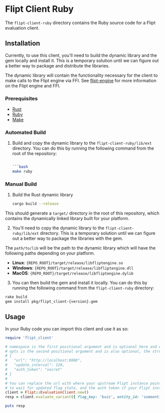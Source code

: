 # Flipt Client Ruby

The `flipt-client-ruby` directory contains the Ruby source code for a Flipt evaluation client.

## Installation

Currently, to use this client, you'll need to build the dynamic library and the gem locally and install it. This is a temporary solution until we can figure out a better way to package and distribute the libraries.

The dynamic library will contain the functionality necessary for the client to make calls to the Flipt engine via FFI. See [flipt-engine](../flipt-engine) for more information on the Flipt engine and FFI.

### Prerequisites

- [Rust](https://www.rust-lang.org/tools/install)
- [Ruby](https://www.ruby-lang.org/en/documentation/installation/)
- [Make](https://www.gnu.org/software/make/)

### Automated Build

1. Build and copy the dynamic library to the `flipt-client-ruby/lib/ext` directory. You can do this by running the following command from the root of the repository:

    ```bash

    ```bash
    make ruby
    ```

### Manual Build

1. Build the Rust dynamic library

    ```bash
    cargo build --release
    ```

This should generate a `target/` directory in the root of this repository, which contains the dynamically linked library built for your platform.

2. You'll need to copy the dynamic library to the `flipt-client-ruby/lib/ext` directory. This is a temporary solution until we can figure out a better way to package the libraries with the gem.

The `path/to/lib` will be the path to the dynamic library which will have the following paths depending on your platform.

- **Linux**: `{REPO_ROOT}/target/release/libfliptengine.so`
- **Windows**: `{REPO_ROOT}/target/release/libfliptengine.dll`
- **MacOS**: `{REPO_ROOT}/target/release/libfliptengine.dylib`

3. You can then build the gem and install it locally. You can do this by running the following command from the `flipt-client-ruby` directory:

```bash
rake build
gem install pkg/flipt_client-{version}.gem
```

## Usage

In your Ruby code you can import this client and use it as so:

```ruby
require 'flipt_client'

# namespace is the first positional argument and is optional here and will have a value of "default" if not specified.
# opts is the second positional argument and is also optional, the structure is:
# {
#   "url": "http://localhost:8080",
#   "update_interval": 120,
#   "auth_token": "secret"
# }
# 
# You can replace the url with where your upstream Flipt instance points to, the update interval for how long you are willing
# to wait for updated flag state, and the auth token if your Flipt instance requires it.
client = Flipt::EvaluationClient.new()
resp = client.evaluate_variant({ flag_key: 'buzz', entity_id: 'someentity', context: { fizz: 'buzz' } })

puts resp
```
